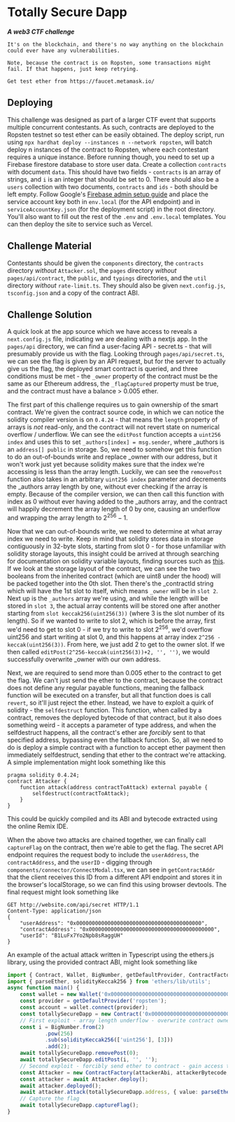 # Totally Secure Dapp

***A web3 CTF challenge***

```
It's on the blockchain, and there's no way anything on the blockchain could ever have any vulnerabilities.

Note, because the contract is on Ropsten, some transactions might fail. If that happens, just keep retrying.

Get test ether from https://faucet.metamask.io/
```

## Deploying

This challenge was designed as part of a larger CTF event that supports multiple concurrent contestants. As such, contracts are deployed to the Ropsten testnet so test ether can be easily obtained. The deploy script, run using `npx hardhat deploy --instances n --network ropsten`, will batch deploy n instances of the contract to Ropsten, where each contestant requires a unique instance. Before running though, you need to set up a Firebase firestore database to store user data. Create a collection `contracts` with document `data`. This should have two fields - `contracts` is an array of strings, and `i` is an integer that should be set to 0. There should also be a `users` collection with two documents, `contracts` and `ids` - both should be left empty. Follow Google's [Firebase admin setup guide](https://firebase.google.com/docs/admin/setup) and place the service account key both in `env.local` (for the API endpoint) and in `serviceAccountKey.json` (for the deployment script) in the root directory. You'll also want to fill out the rest of the `.env` and `.env.local` templates. You can then deploy the site to service such as Vercel.

## Challenge Material

Contestants should be given the `components` directory, the `contracts` directory *without* `Attacker.sol`, the `pages` directory *without* `pages/api/contract`, the `public`, and `typings` directories, and the `util` directory *without* `rate-limit.ts`. They should also be given `next.config.js`, `tsconfig.json` and a copy of the contract ABI.

## Challenge Solution

A quick look at the app source which we have access to reveals a `next.config.js` file, indicating we are dealing with a nextjs app. In the `pages/api` directory, we can find a user-facing API - secret.ts - that will presumably provide us with the flag. Looking through `pages/api/secret.ts`, we can see the flag is given by an API request, but for the server to actually give us the flag, the deployed smart contract is queried, and three conditions must be met - the `_owner` property of the contract must be the same as our Ethereum address, the `_flagCaptured` property must be true, and the contract must have a balance > 0.005 ether.

The first part of this challenge requires us to gain ownership of the smart contract. We're given the contract source code, in which we can notice the solidity compiler version is on `0.4.24` - that means the `length` property of arrays is *not* read-only, and the contract will not revert state on numerical overflow / underflow. We can see the `editPost` function accepts a `uint256 index` and uses this to set `_authors[index] = msg.sender`, where _authors is an `address[] public` in storage. So, we need to somehow get this function to do an out-of-bounds write and replace _owner with our address, but it won't work just yet because solidity makes sure that the index we're accessing is less than the array length. Luckily, we can see the `removePost` function also takes in an arbitrary `uint256 index` parameter and decrements the _authors array length by one, without ever checking if the array is empty. Because of the compiler version, we can then call this function with index as 0 without ever having added to the _authors array, and the contract will happily decrement the array length of 0 by one, causing an underflow and wrapping the array length to $2^{256} - 1$.

Now that we can out-of-bounds write, we need to determine at what array index we need to write. Keep in mind that solidity stores data in storage contiguously in 32-byte slots, starting from slot 0 - for those unfamiliar with solidity storage layouts, this insight could be arrived at through searching for documentation on solidity variable layouts, finding sources such as [this](https://docs.soliditylang.org/en/latest/internals/layout_in_storage.html). If we look at the storage layout of the contract, we can see the two booleans from the inherited contract (which are uint8 under the hood) will be packed together into the 0th slot. Then there's the _contractId string which will have the 1st slot to itself, which means `_owner` will be in `slot 2`. Next up is the `_authors` array we're using, and while the length will be stored in `slot 3`, the actual array contents will be stored one after another starting from `slot keccak256(uint256(3))` (where 3 is the slot number of its length). So if we wanted to write to slot 2, which is before the array, first we'd need to get to slot 0 - if we try to write to slot $2^{256}$, we'd overflow uint256 and start writing at slot 0, and this happens at array index `2^256 - keccak(uint256(3))`. From here, we just add 2 to get to the owner slot. If we then called `editPost(2^256-keccak(uint256(3))+2, '', '')`, we would successfully overwrite _owner with our own address.

Next, we are required to send more than 0.005 ether to the contract to get the flag. We can't just send the ether to the contract, because the contract does not define any regular payable functions, meaning the fallback function will be executed on a transfer, but all that function does is call `revert`, so it'll just reject the ether. Instead, we have to exploit a quirk of solidity - the `selfdestruct` function. This function, when called by a contract, removes the deployed bytecode of that contract, but it also does something weird - it accepts a parameter of type address, and when the selfdestruct happens, all the contract's ether are *forcibly* sent to that specified address, bypassing even the fallback function. So, all we need to do is deploy a simple contract with a function to accept ether payment then immediately selfdestruct, sending that ether to the contract we're attacking. A simple implementation might look something like this

```solidity
pragma solidity 0.4.24;
contract Attacker {
    function attack(address contractToAttack) external payable {
        selfdestruct(contractToAttack);
    }
}
```
This could be quickly compiled and its ABI and bytecode extracted using the online Remix IDE.

When the above two attacks are chained together, we can finally call `captureFlag` on the contract, then we're able to get the flag. The secret API endpoint requires the request body to include the `userAddress`, the `contractAddress`, and the `userID` - digging through `components/connector/ConnectModal.tsx`, we can see in `getContractAddr` that the client receives this ID from a different API endpoint and stores it in the browser's localStorage, so we can find this using browser devtools. The final request might look something like

```http
GET http://website.com/api/secret HTTP/1.1
Content-Type: application/json
{
    "userAddress": "0x0000000000000000000000000000000000000000",
    "contractAddress": "0x0000000000000000000000000000000000000000",
    "userId": "B1LuFx7Yo2Npb8sRaggUH"
}
```

An example of the actual attack written in Typescript using the ethers.js library, using the provided contract ABI, might look something like

```typescript
import { Contract, Wallet, BigNumber, getDefaultProvider, ContractFactory } from 'ethers';
import { parseEther, solidityKeccak256 } from 'ethers/lib/utils';
async function main() {
    const wallet = new Wallet('0x0000000000000000000000000000000000000000');
    const provider = getDefaultProvider('ropsten');
    const account = wallet.connect(provider);
    const totallySecureDapp = new Contract('0x0000000000000000000000000000000000000000', abi, account);
    // First exploit - array length underflow - overwrite contract owner
    const i = BigNumber.from(2)
            .pow(256)
            .sub(solidityKeccak256(['uint256'], [3]))
            .add(2);
    await totallySecureDapp.removePost(0);
    await totallySecureDapp.editPost(i, '', '');
    // Second exploit - forcibly send ether to contract - gain access to captureFlag()
    const Attacker = new ContractFactory(attackerAbi, attackerBytecode, account);
    const attacker = await Attacker.deploy();
    await attacker.deployed();
    await attacker.attack(totallySecureDapp.address, { value: parseEther('0.006') })
    // Capture the flag
    await totallySecureDapp.captureFlag();
}
```

